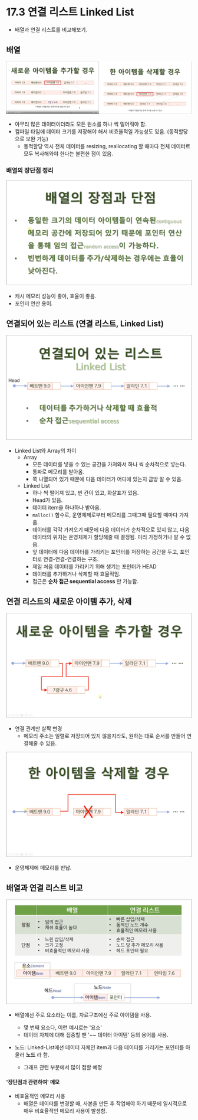 # 17.3 연결 리스트 Linked List
* 배열과 연결 리스트를 비교해보기.

## 배열
![](../images/chapter17/array1.png)

* 아무리 많은 데이터이더라도 모든 원소를 하나 씩 밀어줘야 함.
* 컴파일 타임에 데이터 크기를 저장해야 해서 비효율적일 가능성도 있음. (동적할당으로 보완 가능)
    - 동적할당 역시 전체 데이터를 resizing, reallocating 할 때마다 전체 데이터르 모두 복사해와야 한다는 불편한 점이 있음.

### 배열의 장단점 정리
![](../images/chapter17/array2.png)

* 캐시 메모리 성능이 좋아, 효율이 좋음.
* 포인터 연산 용이.

## 연결되어 있는 리스트 (연결 리스트, Linked List)
![](../images/chapter17/linkedlist1.png)

* Linked List와 Array의 차이
    - Array
        - 모든 데이터를 넣을 수 있는 공간을 가져와서 하나 씩 순차적으로 넣는다.
        - 통짜로 메모리를 받아옴.
        - 쭉 나열되어 있기 때문에 다음 데이터가 어디에 있는지 금방 알 수 있음.
    - Linked List
        - 하나 씩 떨어져 있고, 빈 칸이 있고, 화살표가 있음.
        - Head가 있음.
        - 데이터 item을 하나하나 받아옴.
        - `malloc()` 함수로, 운영체제로부터 메모리를 그때그때 필요할 때마다 가져옴.
        - 데이터를 각각 가져오기 때문에 다음 데이터가 순차적으로 있지 않고, 다음 데이터의 위치는 운영체제가 할당해줄 때 결정됨. 미리 가정하거나 알 수 없음. 
        - 앞 데이터에 다음 데이터를 가리키는 포인터를 저장하는 공간을 두고, 포인터로 연결-연결-연결하는 구조.
        - 제일 처음 데이터를 가리키기 위해 생기는 포인터가 HEAD
        - 데이터를 추가하거나 삭제할 때 효율적임.
        - 접근은 __순차 접근 sequential access__ 만 가능함.

## 연결 리스트의 새로운 아이템 추가, 삭제
![](../images/chapter17/linkedlist2.png)

* 연결 관계만 살짝 변경
    - 메모리 주소는 일렬로 저장되어 있지 않을지라도, 원하는 대로 순서를 만들어 연결해줄 수 있음.

![](../images/chapter17/linkedlist3.png)

* 운영체제에 메모리를 반납.

## 배열과 연결 리스트 비교
![](../images/chapter17/linkedlist4.png)

* 배열에선 주로 요소라는 이름, 자료구조에선 주로 아이템을 사용.
    - 몇 번째 요소다, 이런 예시로는 '요소'
    - 데이터 자체에 대해 집중할 땐 '~~ 데이터 아이템' 등의 용어를 사용.

* 노드: Linked-List에선 데이터 자체인 item과 다음 데이터를 가리키는 포인터를 아울러 __노드__ 라 함.
    - 그래프 관련 부분에서 많이 접할 예정

#### '장단점과 관련하여' 메모
* 비효율적인 메모리 사용
    - 배열은 데이터를 변경할 때, 사본을 만든 후 작업해야 하기 때문에 일시적으로 매우 비효율적인 메모리 사용이 발생함.
